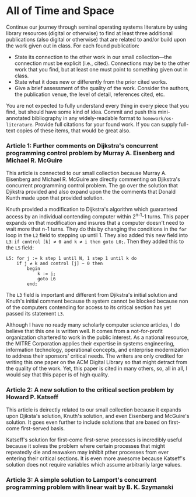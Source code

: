 # All of Time and Space

Continue our journey through seminal operating systems literature by using library resources (digital or otherwise) to find at least three additional publications (also digital or otherwise) that are related to and/or build upon the work given out in class. For each found publication:

* State its connection to the other work in our small collection—the connection must be explicit (i.e., cited). Connections may be to the other work that you find, but at least one must point to something given out in class.
* State what it does new or differently from the prior cited works.
* Give a brief assessment of the quality of the work. Consider the authors, the publication venue, the level of detail, references cited, etc.

You are not expected to fully understand every thing in every piece that you find, but should have some kind of idea.
Commit and push this mini-annotated bibliography in any widely-readable format to `homework/os-literature`. Provide full citations for your found work. If you can supply full-text copies of these items, that would be great also.

### Article 1: Further comments on Dijkstra's concurrent programming control problem by Murray A. Eisenberg and Michael R. McGuire

This article is connected to our small collection because Murray A. Eisenberg and Michael R. McGuire are directly commenting on Djikstra's concurrent programming control problem. The go over the solution that Djikstra provided and also expand upon the the comments that Donald Kunth made upon that provided solution.

Knuth provided a modification to Dijkstra's algorithm which guaranteed access by an individual contending computer within 2<sup>n-1</sup>-1 turns. This paper expands on that modification and insures that a computer doesn't need to wait more that n-1 turns. They do this by changing the conditions in the `for` loop in the `L2` field to stepping up until 1. They also added this new field into `L3`: `if control [k] ≠ 0 and k ≠ i then goto L0;`. Then they added this to the `L5` field:

	L5: for j := k step 1 until N, 1 step 1 until k do
		if j ≠ k and control [j] ~ 0 then
			begin
				k := j;
				goto L6
			end;

The `L3` field is important and different from Djikstra's initial solution and Knuth's initial comment because th system cannot be blocked because non of the computers contending for access to its critical section has yet passed its statement `L3`.

Although I have no ready many scholarly computer science articles, I do believe that this one is written well. It comes from a not-for-profit organization chartered to work in the public interest. As a national resource, the MITRE Corporation applies their expertise in systems engineering, information technology, operational concepts, and enterprise modernization to address their sponsors' critical needs. The writers are only credited for writing this one paper on the ACM Digital Library so that might detract from the quality of the work. Yet, this paper is cited in many others, so, all in all, I would say that this paper is of high quality.

### Article 2: A new solution to the critical section problem by Howard P. Katseff

This article is deirectly related to our small collection because it expands upon Djiksta's solution, Knuth's solution, and even Eisenberg and McGuire's solution. It goes even further to include solutions that are based on first-come first-served basis.

Katseff's solution for first-come first-serve processes is incredibly useful because it solves the problem where certain processes that might repeatedly die and reawaken may inhibit pther processes from ever entering their critical sections. It is even more awesome because Katseff's solution does not require variables which assume arbitrarily large values.

### Article 3: A simple solution to Lamport's concurrent programming problem with linear wait by B. K. Szymanski
